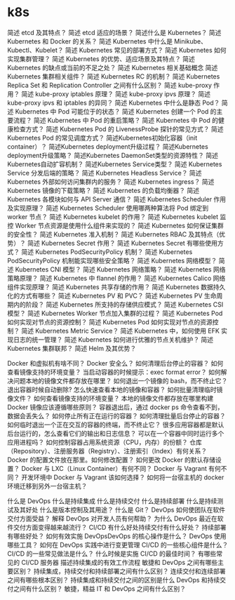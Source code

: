 # k8s

简述 etcd 及其特点？
简述 etcd 适应的场景？
简述什么是 Kubernetes？
简述 Kubernetes 和 Docker 的关系？
简述 Kubernetes 中什么是 Minikube、Kubectl、Kubelet？
简述 Kubernetes 常见的部署方式？
简述 Kubernetes 如何实现集群管理？
简述 Kubernetes 的优势、适应场景及其特点？
简述 Kubernetes 的缺点或当前的不足之处？
简述 Kubernetes 相关基础概念
简述 Kubernetes 集群相关组件？
简述 Kubernetes RC 的机制？
简述 Kubernetes Replica Set 和 Replication Controller 之间有什么区别？
简述 kube-proxy 作用？
简述 kube-proxy iptables 原理？
简述 kube-proxy ipvs 原理？
简述 kube-proxy ipvs 和 iptables 的异同？
简述 Kubernetes 中什么是静态 Pod？
简述 Kubernetes 中 Pod 可能位于的状态？
简述 Kubernetes 创建一个 Pod 的主要流程？
简述 Kubernetes 中 Pod 的重启策略？
简述 Kubernetes 中 Pod 的健康检查方式？
简述 Kubernetes Pod 的 LivenessProbe 探针的常见方式？
简述 Kubernetes Pod 的常见调度方式？
简述Kubernetes初始化容器（init container）？
简述Kubernetes deployment升级过程？
简述Kubernetes deployment升级策略？
简述Kubernetes DaemonSet类型的资源特性？
简述Kubernetes自动扩容机制？
简述Kubernetes Service类型？
简述 Kubernetes Service 分发后端的策略？
简述 Kubernetes Headless Service？
简述 Kubernetes 外部如何访问集群内的服务？
简述 Kubernetes ingress？
简述 Kubernetes 镜像的下载策略？
简述 Kubernetes 的负载均衡器？
简述 Kubernetes 各模块如何与 API Server 通信？
简述 Kubernetes Scheduler 作用及实现原理？
简述 Kubernetes Scheduler 使用哪两种算法将 Pod 绑定到 worker 节点？
简述 Kubernetes kubelet 的作用？
简述 Kubernetes kubelet 监控 Worker 节点资源是使用什么组件来实现的？
简述 Kubernetes 如何保证集群的安全性？
简述 Kubernetes 准入机制？
简述 Kubernetes RBAC 及其特点（优势）？
简述 Kubernetes Secret 作用？
简述 Kubernetes Secret 有哪些使用方式？
简述 Kubernetes PodSecurityPolicy 机制？
简述 Kubernetes PodSecurityPolicy 机制能实现哪些安全策略？
简述 Kubernetes 网络模型？
简述 Kubernetes CNI 模型？
简述 Kubernetes 网络策略？
简述 Kubernetes 网络策略原理？
简述 Kubernetes 中 flannel 的作用？
简述 Kubernetes Calico 网络组件实现原理？
简述 Kubernetes 共享存储的作用？
简述 Kubernetes 数据持久化的方式有哪些？
简述 Kubernetes PV 和 PVC？
简述 Kubernetes PV 生命周期内的阶段？
简述 Kubernetes 所支持的存储供应模式？
简述 Kubernetes CSI 模型？
简述 Kubernetes Worker 节点加入集群的过程？
简述 Kubernetes Pod 如何实现对节点的资源控制？
简述 Kubernetes Pod 如何实现对节点的资源控制？
简述 Kubernetes Metric Service？
简述 Kubernetes 中，如何使用 EFK 实现日志的统一管理？
简述 Kubernetes 如何进行优雅的节点关机维护？
简述 Kubernetes 集群联邦？
简述 Helm 及其优势？

Docker 和虚拟机有啥不同？
Docker 安全么？
如何清理后台停止的容器？
如何查看镜像支持的环境变量？
当启动容器的时候提示：exec format error？
如何解决问题本地的镜像文件都存放在哪里？
如何退出一个镜像的 bash，而不终止它？
退出容器时候自动删除?
怎么快速查看本地的镜像和容器？
如何批量清理临时镜像文件？
如何查看镜像支持的环境变量？
本地的镜像文件都存放在哪里构建
Docker 镜像应该遵循哪些原则？
容器退出后，通过 docker ps 命令查看不到，数据会丢失么？
如何停止所有正在运行的容器？
如何清理批量后台停止的容器？
如何临时退出一个正在交互的容器的终端，而不终止它？
很多应用容器都是默认后台运行的，怎么查看它们的输出和日志信息？
可以在一个容器中同时运行多个应用进程吗？
如何控制容器占用系统资源（CPU，内存）的份额？
仓库（Repository）、注册服务器（Registry）、注册索引（Index）有何关系？
Docker 的配置文件放在那里。如何修改配置？
如何更改 Docker 的默认存储设置？
Docker 与 LXC（Linux Container）有何不同？
Docker 与 Vagrant 有何不同？
开发环境中 Docker 与 Vagrant 该如何选择？
如何将一台宿主机的 docker 环境迁移到另外一台宿主机？


什么是 DevOps
什么是持续集成
什么是持续交付
什么是持续部署
什么是持续测试及其好处
什么是版本控制及其用途？
什么是 Git？
DevOps 如何使团队在软件交付方面受益？
解释 DevOps 对开发人员有何帮助？
为什么 DevOps 最近在软件交付方面变得越来越流行？
CI/CD 有什么好处持续交付有什么好处？
持续部署有哪些好处？
如何有效实施 DevOpsDevOps 的核心操作是什么？
DevOps 使用哪些工具？
如何在 DevOps 实践中进行变更管理
CI/CD 的一些核心组件是什么？
CI/CD 的一些常见做法是什么？
什么时候是实施 CI/CD 的最佳时间？
有哪些常见的 CI/CD 服务器
描述持续集成的有效工作流程
敏捷和 DevOps 之间有哪些主要区别？
持续集成，持续交付和持续部署之间有什么区别？
连续交付和连续部署之间有哪些根本区别？
持续集成和持续交付之间的区别是什么
DevOps 和持续交付之间有什么区别？
敏捷，精益 IT 和 DevOps 之间有什么区别？